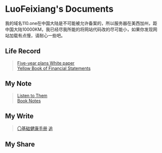 # LuoFeixiang's Documents

我的域名110.one在中国大陆是不可能被允许备案的，所以服务器在美西加州，距中国大陆10000KM，我已经尽我所能的将网站代码改的尽可能小，如果你发现网站加载有点慢，请耐心一些吧。

## Life Record

> [Five-year plans White paper](docs/Fyp/)  
> [Yellow Book of Financial Statements](docs/Yfs/) 

## My Note

> [Listen to Them](docs/Ltt/)   
> [Book Notes](docs/Bns/)

## My Write

> [〇基础健康手册](docs/Defaulthealth/)
> [追](docs/Lasc/)

## My Share
